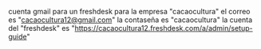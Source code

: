 cuenta gmail para un freshdesk para la empresa "cacaocultura" el correo es "cacaocultura12@gmail.com" la contaseña es "cacaocultura"
la cuenta del "freshdesk" es "https://cacaocultura12.freshdesk.com/a/admin/setup-guide"
